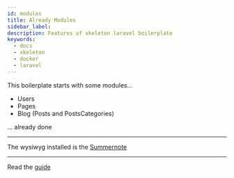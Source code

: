 ```yaml
---
id: modules
title: Already Modules
sidebar_label: 
description: Features of xkeleton laravel boilerplate
keywords:
  - docs
  - xkeleton
  - docker
  - laravel
---
```


This boilerplate starts with some modules... 

- Users 
- Pages 
- Blog (Posts and PostsCategories) 

... already done

___

The wysiwyg installed is the [Summernote](https://summernote.org/)

___

Read the [guide](guide)